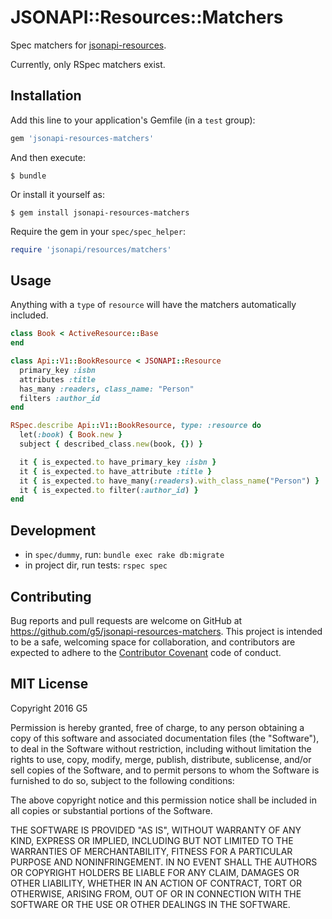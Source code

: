 # JSONAPI::Resources::Matchers

Spec matchers for [jsonapi-resources](https://github.com/cerebris/jsonapi-resources).

Currently, only RSpec matchers exist.

## Installation

Add this line to your application's Gemfile (in a `test` group):

```ruby
gem 'jsonapi-resources-matchers'
```

And then execute:

    $ bundle

Or install it yourself as:

    $ gem install jsonapi-resources-matchers

Require the gem in your `spec/spec_helper`:

```ruby
require 'jsonapi/resources/matchers'
```

## Usage

Anything with a `type` of `resource` will have the matchers automatically included.

```ruby
class Book < ActiveResource::Base
end

class Api::V1::BookResource < JSONAPI::Resource
  primary_key :isbn
  attributes :title
  has_many :readers, class_name: "Person"
  filters :author_id
end

RSpec.describe Api::V1::BookResource, type: :resource do
  let(:book) { Book.new }
  subject { described_class.new(book, {}) }

  it { is_expected.to have_primary_key :isbn }
  it { is_expected.to have_attribute :title }
  it { is_expected.to have_many(:readers).with_class_name("Person") }
  it { is_expected.to filter(:author_id) }
end
```

## Development

- in `spec/dummy`, run: `bundle exec rake db:migrate`
- in project dir, run tests: `rspec spec`

## Contributing

Bug reports and pull requests are welcome on GitHub at https://github.com/g5/jsonapi-resources-matchers. This project is intended to be a safe, welcoming space for collaboration, and contributors are expected to adhere to the [Contributor Covenant](http://contributor-covenant.org/) code of conduct.

## MIT License

Copyright 2016 G5

Permission is hereby granted, free of charge, to any person obtaining a copy of this software and associated documentation files (the "Software"), to deal in the Software without restriction, including without limitation the rights to use, copy, modify, merge, publish, distribute, sublicense, and/or sell copies of the Software, and to permit persons to whom the Software is furnished to do so, subject to the following conditions:

The above copyright notice and this permission notice shall be included in all copies or substantial portions of the Software.

THE SOFTWARE IS PROVIDED "AS IS", WITHOUT WARRANTY OF ANY KIND, EXPRESS OR IMPLIED, INCLUDING BUT NOT LIMITED TO THE WARRANTIES OF MERCHANTABILITY, FITNESS FOR A PARTICULAR PURPOSE AND NONINFRINGEMENT. IN NO EVENT SHALL THE AUTHORS OR COPYRIGHT HOLDERS BE LIABLE FOR ANY CLAIM, DAMAGES OR OTHER LIABILITY, WHETHER IN AN ACTION OF CONTRACT, TORT OR OTHERWISE, ARISING FROM, OUT OF OR IN CONNECTION WITH THE SOFTWARE OR THE USE OR OTHER DEALINGS IN THE SOFTWARE.
